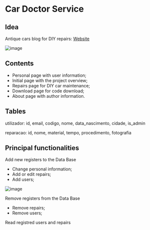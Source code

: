 # Car Doctor Service

## Idea
Antique cars blog for DIY repairs:
[Website](https://paginas.fe.up.pt/~up201708979/Novo/landing.php)

![image](https://user-images.githubusercontent.com/89933736/131836344-1e20a6c3-6026-402c-92cc-26a1c3caa9ae.png)


## Contents
- Personal page with user information;
- Initial page with the project overview;
- Repairs page for DIY car maintenance;
- Download page for code download;
- About page with author information.

## Tables
utilizador: id, email, codigo, nome, data_nascimento, cidade, is_admin

reparacao: id, nome, material, tempo, procedimento, fotografia

## Principal functionalities

Add new registers to the Data Base
- Change personal information;
- Add or edit repairs;
- Add users;

![image](https://user-images.githubusercontent.com/89933736/131838473-fcefbc55-c2ed-4c3b-93f4-582cc926956e.png)


Remove registers from the Data Base
- Remove repairs;
- Remove users;

Read registred users and repairs
